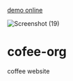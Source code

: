 [demo online](https://sedmahdihashemi.github.io/cofee-org/)

![Screenshot (19)](https://github.com/sedmahdihashemi/cofee-org/assets/155801810/333a3949-cd6b-4eb4-a89f-1b69bc45cee2)


# cofee-org
coffee website 
